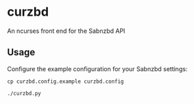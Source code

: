 curzbd
======

An ncurses front end for the Sabnzbd API

## Usage ##

Configure the example configuration for your Sabnzbd settings:

`cp curzbd.config.example curzbd.config`

`./curzbd.py`

